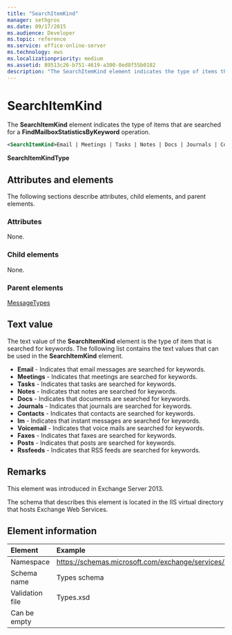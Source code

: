 ```yaml
---
title: "SearchItemKind" 
manager: sethgros
ms.date: 09/17/2015
ms.audience: Developer
ms.topic: reference
ms.service: office-online-server
ms.technology: ews
ms.localizationpriority: medium
ms.assetid: 89513c26-b751-4619-a300-0ed8f55b0102
description: "The SearchItemKind element indicates the type of items that are searched for a FindMailboxStatisticsByKeyword operation."
---
```


# SearchItemKind

The **SearchItemKind** element indicates the type of items that are searched for a **FindMailboxStatisticsByKeyword** operation.
  
```XML
<SearchItemKind>Email | Meetings | Tasks | Notes | Docs | Journals | Contacts | Im | Voicemail | Faxes | Posts | Rssfeeds</SearchItemKind>
```

**SearchItemKindType**

## Attributes and elements

The following sections describe attributes, child elements, and parent elements.
  
### Attributes

None.
  
### Child elements

None.
  
### Parent elements

[MessageTypes](messagetypes.md)
  
## Text value

The text value of the **SearchItemKind** element is the type of item that is searched for keywords. The following list contains the text values that can be used in the **SearchItemKind** element.
  
- **Email** - Indicates that email messages are searched for keywords.
- **Meetings** - Indicates that meetings are searched for keywords.
- **Tasks** - Indicates that tasks are searched for keywords.
- **Notes** - Indicates that notes are searched for keywords.
- **Docs** - Indicates that documents are searched for keywords.
- **Journals** - Indicates that journals are searched for keywords.
- **Contacts** - Indicates that contacts are searched for keywords.
- **Im** - Indicates that instant messages are searched for keywords.
- **Voicemail** - Indicates that voice mails are searched for keywords.
- **Faxes** - Indicates that faxes are searched for keywords.
- **Posts** - Indicates that posts are searched for keywords.
- **Rssfeeds** - Indicates that RSS feeds are searched for keywords.

## Remarks

This element was introduced in Exchange Server 2013.
  
The schema that describes this element is located in the IIS virtual directory that hosts Exchange Web Services.
  
## Element information

| Element | Example |
|:-----|:-----|
|Namespace |https://schemas.microsoft.com/exchange/services/2006/types |
|Schema name |Types schema |
|Validation file |Types.xsd |
|Can be empty ||
